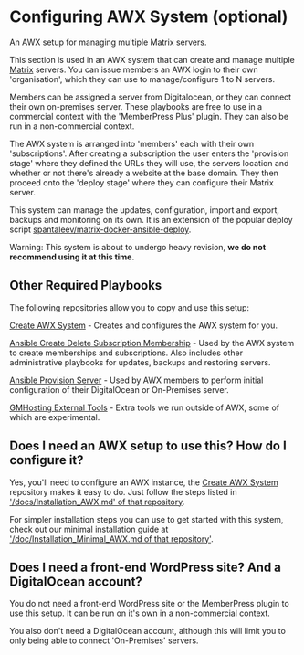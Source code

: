 # Configuring AWX System (optional)

An AWX setup for managing multiple Matrix servers.

This section is used in an AWX system that can create and manage multiple [Matrix](http://matrix.org/) servers. You can issue members an AWX login to their own 'organisation', which they can use to manage/configure 1 to N servers.

Members can be assigned a server from Digitalocean, or they can connect their own on-premises server. These playbooks are free to use in a commercial context with the 'MemberPress Plus' plugin. They can also be run in a non-commercial context.

The AWX system is arranged into 'members' each with their own 'subscriptions'. After creating a subscription the user enters the 'provision stage' where they defined the URLs they will use, the servers location and whether or not there's already a website at the base domain. They then proceed onto the 'deploy stage' where they can configure their Matrix server.

This system can manage the updates, configuration, import and export, backups and monitoring on its own. It is an extension of the popular deploy script [spantaleev/matrix-docker-ansible-deploy](https://github.com/spantaleev/matrix-docker-ansible-deploy).

Warning: This system is about to undergo heavy revision, **we do not recommend using it at this time.**

## Other Required Playbooks

The following repositories allow you to copy and use this setup:

[Create AWX System](https://gitlab.com/GoMatrixHosting/create-awx-system) - Creates and configures the AWX system for you.

[Ansible Create Delete Subscription Membership](https://gitlab.com/GoMatrixHosting/ansible-create-delete-subscription-membership) - Used by the AWX system to create memberships and subscriptions. Also includes other administrative playbooks for updates, backups and restoring servers.

[Ansible Provision Server](https://gitlab.com/GoMatrixHosting/ansible-provision-server) - Used by AWX members to perform initial configuration of their DigitalOcean or On-Premises server.

[GMHosting External Tools](https://gitlab.com/GoMatrixHosting/gmhosting-external-tools) - Extra tools we run outside of AWX, some of which are experimental.


## Does I need an AWX setup to use this? How do I configure it? 

Yes, you'll need to configure an AWX instance, the [Create AWX System](https://gitlab.com/GoMatrixHosting/create-awx-system) repository makes it easy to do. Just follow the steps listed in ['/docs/Installation_AWX.md' of that repository](https://gitlab.com/GoMatrixHosting/create-awx-system/-/blob/master/docs/Installation_AWX.md). 

For simpler installation steps you can use to get started with this system, check out our minimal installation guide at ['/doc/Installation_Minimal_AWX.md of that repository'](https://gitlab.com/GoMatrixHosting/create-awx-system/-/blob/master/docs/Installation_Minimal_AWX.md).


## Does I need a front-end WordPress site? And a DigitalOcean account? 

You do not need a front-end WordPress site or the MemberPress plugin to use this setup. It can be run on it's own in a non-commercial context.

You also don't need a DigitalOcean account, although this will limit you to only being able to connect 'On-Premises' servers.
